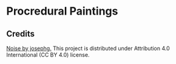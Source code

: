 # Procredural Paintings

## Credits

[Noise by josephg.](https://github.com/josephg/noisejs)
This project is distributed under Attribution 4.0 International (CC BY 4.0) license.
